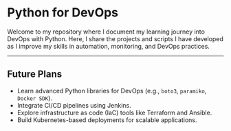 # Python for DevOps

Welcome to my repository where I document my learning journey into DevOps with Python. Here, I share the projects and scripts I have developed as I improve my skills in automation, monitoring, and DevOps practices.

---

## Future Plans

- Learn advanced Python libraries for DevOps (e.g., `boto3`, `paramiko`, `Docker SDK`).
- Integrate CI/CD pipelines using Jenkins.
- Explore infrastructure as code (IaC) tools like Terraform and Ansible.
- Build Kubernetes-based deployments for scalable applications.

